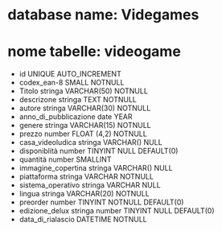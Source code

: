 <!-- Istruzioni:
Create un file di testo per descrivere un database di un negozio di videogiochi.
Strutturate il file come fatto oggi in classe.  Specificate: il nome del database, la tabella e le potenziali colonne con i tipi di dato. -->

<!-- DATABASE -->
# database name: Videgames
# nome tabelle: videogame
- id  UNIQUE AUTO_INCREMENT
- codex_ean-8   SMALL NOTNULL
- Titolo stringa VARCHAR(50) NOTNULL
- descrizone stringa TEXT NOTNULL
- autore stringa VARCHAR(30) NOTNULL
- anno_di_pubblicazione date YEAR
- genere stringa VARCHAR(15) NOTNULL
- prezzo number FLOAT (4,2) NOTNULL
- casa_videoludica  stringa VARCHAR() NULL
- disponiblità  number  TINYINT NULL DEFAULT(0)
- quantità number SMALLINT
- immagine_copertina stringa VARCHAR()  NULL
- piattaforma stringa VARCHAR NOTNULL
- sistema_operativo  stringa VARCHAR NULL
- lingua stringa VARCHAR(20) NOTNULL
- preorder number TINYINT NOTNULL DEFAULT(0)
- edizione_delux stringa number TINYINT NULL DEFAULT(0)
- data_di_rialascio DATETIME NOTNULL
<!-- /DATABSE -->